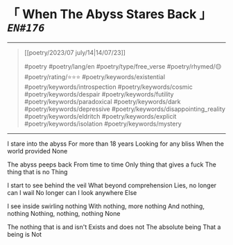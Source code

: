 # &#12300; When The Abyss Stares Back &#12301; *`EN#176`*

---

> [[poetry/2023/07 july/14|14/07/23]]
> 
> #poetry 
> #poetry/lang/en 
> #poetry/type/free_verse 
> #poetry/rhymed/🟡 
> #poetry/rating/⭐⭐⭐ 
> #poetry/keywords/existential #poetry/keywords/introspection #poetry/keywords/cosmic #poetry/keywords/despair #poetry/keywords/futility #poetry/keywords/paradoxical #poetry/keywords/dark #poetry/keywords/depressive #poetry/keywords/disappointing_reality #poetry/keywords/eldritch #poetry/keywords/explicit #poetry/keywords/isolation #poetry/keywords/mystery 

---

I stare into the abyss
For more than 18 years
Looking for any bliss
When the world provided
None

The abyss peeps back
From time to time
Only thing that gives a fuck
The thing that is no
Thing

I start to see behind the veil
What beyond comprehension
Lies, no longer can I wail
No longer can I look anywhere
Else

I see inside swirling nothing
With nothing, more nothing
And nothing, nothing
Nothing, nothing, nothing
None

The nothing that is and isn't
Exists and does not
The absolute being
That a being is
Not